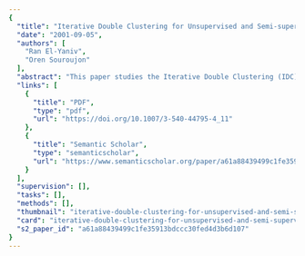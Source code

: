 ```yaml
---
{
  "title": "Iterative Double Clustering for Unsupervised and Semi-supervised Learning",
  "date": "2001-09-05",
  "authors": [
    "Ran El-Yaniv",
    "Oren Souroujon"
  ],
  "abstract": "This paper studies the Iterative Double Clustering (IDC) meta-clustering algorithm, a new extension of the recent Double Clustering (DC) method of Slonim and Tishby that exhibited impressive performance on text categorization tasks [1]. Using synthetically generated data we empirically demonstrate that whenever the DC procedure is successful in recovering some of the structure hidden in the data, the extended IDC procedure can incrementally compute a dramatically better classification, with minor additional computational resources. We demonstrate that the IDC algorithm is especially advantageous when the data exhibits high attribute noise. Our simulation results also show the effectiveness of IDC in text categorization problems. Surprisingly, this unsupervised procedure can be competitive with a (supervised) SVM trained with a small training set. Finally, we propose a natural extension of IDC for (semi-supervised) transductive learning where we are given both labeled and unlabeled examples, and present preliminary empirical results showing the plausibility of the extended method in a semi-supervised setting.",
  "links": [
    {
      "title": "PDF",
      "type": "pdf",
      "url": "https://doi.org/10.1007/3-540-44795-4_11"
    },
    {
      "title": "Semantic Scholar",
      "type": "semanticscholar",
      "url": "https://www.semanticscholar.org/paper/a61a88439499c1fe35913bdccc30fed4d3b6d107"
    }
  ],
  "supervision": [],
  "tasks": [],
  "methods": [],
  "thumbnail": "iterative-double-clustering-for-unsupervised-and-semi-supervised-learning-thumb.jpg",
  "card": "iterative-double-clustering-for-unsupervised-and-semi-supervised-learning-card.jpg",
  "s2_paper_id": "a61a88439499c1fe35913bdccc30fed4d3b6d107"
}
---
```


